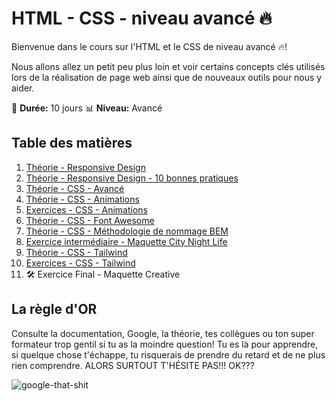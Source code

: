 # HTML - CSS - niveau avancé :fire:

Bienvenue dans le cours sur l'HTML et le CSS de niveau avancé :fire:!

Nous allons allez un petit peu plus loin et voir certains concepts clés utilisés lors de la réalisation de page web ainsi que de nouveaux outils pour nous y aider.

:calendar: **Durée:** 10 jours
:bar_chart: **Niveau:** Avancé

## Table des matières

1. [Théorie - Responsive Design](01-theorie-responsive-design.md)
2. [Théorie - Responsive Design - 10 bonnes pratiques](02-rd-bonnes-pratique.md)
3. [Théorie - CSS - Avancé](03-theorie-css-avance.md)
4. [Théorie - CSS - Animations](04-theorie-css-animations.md)
5. [Exercices - CSS - Animations](05-exercices-css-animations.md)
6. [Théorie - CSS - Font Awesome](06-theorie-font_awesome.md)
7. [Théorie - CSS - Méthodologie de nommage BEM](07-theorie-bem.md)
8. [Exercice intermédiaire - Maquette City Night Life](08-exercice-maquette-city_night_life.md)
9. [Théorie - CSS - Tailwind](09-theorie-tailwind.md)
10. [Exercices - CSS - Tailwind](10-exercices-tailwind.md)
11. :hammer_and_wrench: Exercice Final - Maquette Creative

## La règle d'OR

Consulte la documentation, Google, la théorie, tes collègues ou ton super formateur trop gentil si tu as la moindre question! Tu es là pour apprendre, si quelque chose t'échappe, tu risquerais de prendre du retard et de ne plus rien comprendre. ALORS SURTOUT T'HÉSITE PAS!!! OK???

![google-that-shit](https://i.giphy.com/media/mWz4CusF1T1oez1lxR/giphy.webp)
